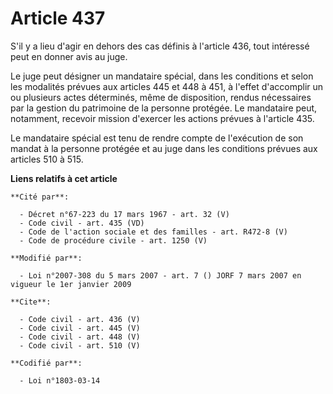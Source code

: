 # Article 437

S'il y a lieu d'agir en dehors des cas définis à l'article 436, tout intéressé peut en donner avis au juge. 

Le juge peut désigner un mandataire spécial, dans les conditions et selon les modalités prévues aux articles 445 et 448 à
451, à l'effet d'accomplir un ou plusieurs actes déterminés, même de disposition, rendus nécessaires par la gestion du
patrimoine de la personne protégée. Le mandataire peut, notamment, recevoir mission d'exercer les actions prévues à l'article
435. 

Le mandataire spécial est tenu de rendre compte de l'exécution de son mandat à la personne protégée et au juge dans les
conditions prévues aux articles 510 à 515.

**Liens relatifs à cet article**

	**Cité par**:

	  - Décret n°67-223 du 17 mars 1967 - art. 32 (V)
	  - Code civil - art. 435 (VD)
	  - Code de l'action sociale et des familles - art. R472-8 (V)
	  - Code de procédure civile - art. 1250 (V)

	**Modifié par**:

	  - Loi n°2007-308 du 5 mars 2007 - art. 7 () JORF 7 mars 2007 en vigueur le 1er janvier 2009

	**Cite**:

	  - Code civil - art. 436 (V)
	  - Code civil - art. 445 (V)
	  - Code civil - art. 448 (V)
	  - Code civil - art. 510 (V)

	**Codifié par**:

	  - Loi n°1803-03-14
